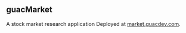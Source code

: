 ## guacMarket
A stock market research application
Deployed at [market.guacdev.com](https://market.guacdev.com).